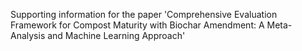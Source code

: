 Supporting information for the paper 'Comprehensive Evaluation Framework for Compost Maturity with Biochar Amendment: A Meta-Analysis and Machine Learning Approach'
